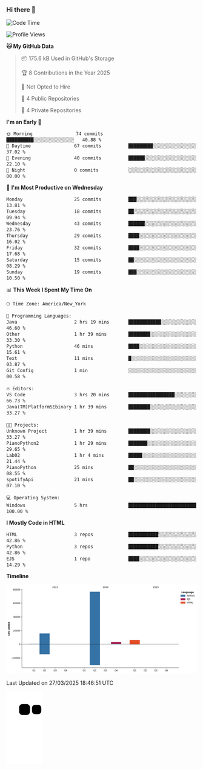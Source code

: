 ### Hi there 👋

<!--
**Iplay6432/Iplay6432** is a ✨ _special_ ✨ repository because its `README.md` (this file) appears on your GitHub profile.

Here are some ideas to get you started:

- 🔭 I’m currently working on ...
- 🌱 I’m currently learning ...
- 👯 I’m looking to collaborate on ...
- 🤔 I’m looking for help with ...
- 💬 Ask me about ...
- 📫 How to reach me: ...
- 😄 Pronouns: ...
- ⚡ Fun fact: ...
-->
<!--
- 🔭 I’m currently working on [A Login Python Scipt Thing](https://github.com/Iplay6432/Lugin-but-no-Pygame-)
- 🌱 I’m currently [learning C++](https://github.com/Iplay6432/LearningCpp)


<!--START_SECTION:waka-->
![Code Time](http://img.shields.io/badge/Code%20Time-146%20hrs%2043%20mins-blue)

![Profile Views](http://img.shields.io/badge/Profile%20Views-0-blue)

**🐱 My GitHub Data** 

> 📦 175.6 kB Used in GitHub's Storage 
 > 
> 🏆 8 Contributions in the Year 2025
 > 
> 🚫 Not Opted to Hire
 > 
> 📜 4 Public Repositories 
 > 
> 🔑 4 Private Repositories 
 > 
**I'm an Early 🐤** 

```text
🌞 Morning                74 commits          ██████████░░░░░░░░░░░░░░░   40.88 % 
🌆 Daytime                67 commits          █████████░░░░░░░░░░░░░░░░   37.02 % 
🌃 Evening                40 commits          ██████░░░░░░░░░░░░░░░░░░░   22.10 % 
🌙 Night                  0 commits           ░░░░░░░░░░░░░░░░░░░░░░░░░   00.00 % 
```
📅 **I'm Most Productive on Wednesday** 

```text
Monday                   25 commits          ███░░░░░░░░░░░░░░░░░░░░░░   13.81 % 
Tuesday                  18 commits          ██░░░░░░░░░░░░░░░░░░░░░░░   09.94 % 
Wednesday                43 commits          ██████░░░░░░░░░░░░░░░░░░░   23.76 % 
Thursday                 29 commits          ████░░░░░░░░░░░░░░░░░░░░░   16.02 % 
Friday                   32 commits          ████░░░░░░░░░░░░░░░░░░░░░   17.68 % 
Saturday                 15 commits          ██░░░░░░░░░░░░░░░░░░░░░░░   08.29 % 
Sunday                   19 commits          ███░░░░░░░░░░░░░░░░░░░░░░   10.50 % 
```


📊 **This Week I Spent My Time On** 

```text
🕑︎ Time Zone: America/New_York

💬 Programming Languages: 
Java                     2 hrs 19 mins       ████████████░░░░░░░░░░░░░   46.60 % 
Other                    1 hr 39 mins        ████████░░░░░░░░░░░░░░░░░   33.30 % 
Python                   46 mins             ████░░░░░░░░░░░░░░░░░░░░░   15.61 % 
Text                     11 mins             █░░░░░░░░░░░░░░░░░░░░░░░░   03.87 % 
Git Config               1 min               ░░░░░░░░░░░░░░░░░░░░░░░░░   00.58 % 

🔥 Editors: 
VS Code                  3 hrs 20 mins       █████████████████░░░░░░░░   66.73 % 
Java(TM)PlatformSEbinary 1 hr 39 mins        ████████░░░░░░░░░░░░░░░░░   33.27 % 

🐱‍💻 Projects: 
Unknown Project          1 hr 39 mins        ████████░░░░░░░░░░░░░░░░░   33.27 % 
PianoPython2             1 hr 29 mins        ███████░░░░░░░░░░░░░░░░░░   29.65 % 
Lab02                    1 hr 4 mins         █████░░░░░░░░░░░░░░░░░░░░   21.44 % 
PianoPython              25 mins             ██░░░░░░░░░░░░░░░░░░░░░░░   08.55 % 
spotifyApi               21 mins             ██░░░░░░░░░░░░░░░░░░░░░░░   07.10 % 

💻 Operating System: 
Windows                  5 hrs               █████████████████████████   100.00 % 
```

**I Mostly Code in HTML** 

```text
HTML                     3 repos             ███████████░░░░░░░░░░░░░░   42.86 % 
Python                   3 repos             ███████████░░░░░░░░░░░░░░   42.86 % 
EJS                      1 repo              ████░░░░░░░░░░░░░░░░░░░░░   14.29 % 
```



**Timeline**

![Lines of Code chart](https://raw.githubusercontent.com/Iplay6432/Iplay6432/main/assets/bar_graph.png)


 Last Updated on 27/03/2025 18:46:51 UTC
<!--END_SECTION:waka-->

![snake](https://raw.githubusercontent.com/Iplay6432/Iplay6432/output/github-contribution-grid-snake.svg)

